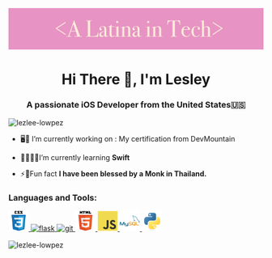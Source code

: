 ![](https://github.com/Lezlee-Lowpez/Lezlee-Lowpez/blob/f6448dde450a8c03fe348271abfb7e341777781c/banner.jpg)
<h1 align="center">Hi There 👋, I'm Lesley</h1>
<h3 align="center">A passionate iOS Developer from the United States🇺🇸 </h3>

<p align="left"> <img src="https://komarev.com/ghpvc/?username=lezlee-lowpez&label=Profile%20views&color=0e75b6&style=flat" alt="lezlee-lowpez" /> </p>

- 🖥️💭 I’m currently working on : My certification from DevMountain

- 👩🏽‍💻📱I’m currently learning **Swift**

- ⚡🌸Fun fact **I have been blessed by a Monk in Thailand.**


<h3 align="left">Languages and Tools:</h3>
<p align="left"> <a href="https://www.w3schools.com/css/" target="_blank" rel="noreferrer"> <img src="https://raw.githubusercontent.com/devicons/devicon/master/icons/css3/css3-original-wordmark.svg" alt="css3" width="40" height="40"/> </a> <a href="https://flask.palletsprojects.com/" target="_blank" rel="noreferrer"> <img src="https://www.vectorlogo.zone/logos/pocoo_flask/pocoo_flask-icon.svg" alt="flask" width="40" height="40"/> </a> <a href="https://git-scm.com/" target="_blank" rel="noreferrer"> <img src="https://www.vectorlogo.zone/logos/git-scm/git-scm-icon.svg" alt="git" width="40" height="40"/> </a> <a href="https://www.w3.org/html/" target="_blank" rel="noreferrer"> <img src="https://raw.githubusercontent.com/devicons/devicon/master/icons/html5/html5-original-wordmark.svg" alt="html5" width="40" height="40"/> </a> <a href="https://developer.mozilla.org/en-US/docs/Web/JavaScript" target="_blank" rel="noreferrer"> <img src="https://raw.githubusercontent.com/devicons/devicon/master/icons/javascript/javascript-original.svg" alt="javascript" width="40" height="40"/> </a> <a href="https://www.mysql.com/" target="_blank" rel="noreferrer"> <img src="https://raw.githubusercontent.com/devicons/devicon/master/icons/mysql/mysql-original-wordmark.svg" alt="mysql" width="40" height="40"/> </a> <a href="https://www.python.org" target="_blank" rel="noreferrer"> <img src="https://raw.githubusercontent.com/devicons/devicon/master/icons/python/python-original.svg" alt="python" width="40" height="40"/> </a> </p>

<p><img align="center" src="https://github-readme-stats.vercel.app/api/top-langs?username=lezlee-lowpez&show_icons=true&locale=en&layout=compact" alt="lezlee-lowpez" /></p>

